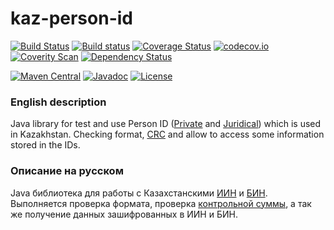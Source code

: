 kaz-person-id
=============

[![Build Status](https://travis-ci.org/valery1707/kaz-person-id.svg)](https://travis-ci.org/valery1707/kaz-person-id)
[![Build status](https://ci.appveyor.com/api/projects/status/dcoxl79p6i2vjib7/branch/master?svg=true)](https://ci.appveyor.com/project/valery1707/kaz-person-id/branch/master)
[![Coverage Status](https://coveralls.io/repos/valery1707/kaz-person-id/badge.svg)](https://coveralls.io/r/valery1707/kaz-person-id)
[![codecov.io](https://codecov.io/github/valery1707/kaz-person-id/coverage.svg?branch=master)](https://codecov.io/github/valery1707/kaz-person-id)
[![Coverity Scan](https://img.shields.io/coverity/scan/5335.svg)](https://scan.coverity.com/projects/5335)
[![Dependency Status](https://www.versioneye.com/user/projects/5565549563613000188a0900/badge.svg?style=flat)](https://www.versioneye.com/user/projects/5565549563613000188a0900)

[![Maven Central](https://maven-badges.herokuapp.com/maven-central/name.valery1707.kaz-person-id/kaz-person-id/badge.svg)](https://maven-badges.herokuapp.com/maven-central/name.valery1707.kaz-person-id/kaz-person-id)
[![Javadoc](https://javadoc-emblem.rhcloud.com/doc/name.valery1707.kaz-person-id/kaz-person-id/badge.svg)](http://www.javadoc.io/doc/name.valery1707.kaz-person-id/kaz-person-id)
[![License](https://img.shields.io/github/license/valery1707/kaz-person-id.svg)](http://opensource.org/licenses/MIT)

### English description

Java library for test and use Person ID ([Private](http://egov.kz/wps/portal/Content?contentPath=/egovcontent/passport_id_card/article/iin_info&lang=en) and [Juridical](http://egov.kz/wps/portal/Content?contentPath=/egovcontent/bus_business/for_businessmen/article/business_identification_number&lang=en)) which is used in Kazakhstan.
Checking format, [CRC](http://adilet.zan.kz/rus/docs/P070000406_#z9) and allow to access some information stored in the IDs.

### Описание на русском

Java библиотека для работы с Казахстанскими [ИИН](http://egov.kz/wps/portal/Content?contentPath=/egovcontent/passport_id_card/article/iin_info&lang=ru) и [БИН](http://egov.kz/wps/portal/Content?contentPath=/egovcontent/bus_business/for_businessmen/article/business_identification_number&lang=ru).
Выполняется проверка формата, проверка [контрольной суммы](http://adilet.zan.kz/rus/docs/P070000406_#z9), а так же получение данных зашифрованных в ИИН и БИН.
